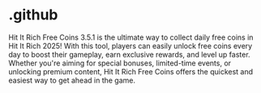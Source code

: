 # .github
Hit It Rich Free Coins 3.5.1 is the ultimate way to collect daily free coins in Hit It Rich 2025! With this tool, players can easily unlock free coins every day to boost their gameplay, earn exclusive rewards, and level up faster. Whether you're aiming for special bonuses, limited-time events, or unlocking premium content, Hit It Rich Free Coins offers the quickest and easiest way to get ahead in the game.
